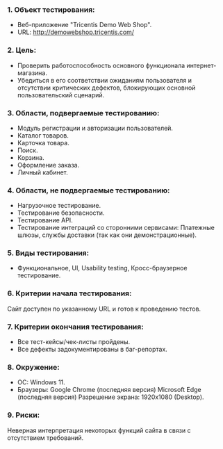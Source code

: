 ### 1. Объект тестирования:
* Веб-приложение "Tricentis Demo Web Shop".
* URL: http://demowebshop.tricentis.com/
### 2. Цель: 
* Проверить работоспособность основного функционала интернет-магазина.
* Убедиться в его соответствии ожиданиям пользователя и отсутствии критических дефектов, блокирующих основной пользовательский сценарий.
### 3. Области, подвергаемые тестированию:
* Модуль регистрации и авторизации пользователей.
* Каталог товаров.
* Карточка товара.
* Поиск.
* Корзина.
* Оформление заказа.
* Личный кабинет.
### 4. Области, не подвергаемые тестированию:
* Нагрузочное тестирование.
* Тестирование безопасности.
* Тестирование API.
* Тестирование интеграций со сторонними сервисами: Платежные шлюзы, службы доставки (так как они демонстрационные).
### 5. Виды тестирования: 
* Функциональное, UI, Usability testing, Кросс-браузерное тестирование.
### 6. Критерии начала тестирования: 
Сайт доступен по указанному URL и готов к проведению тестов.
### 7. Критерии окончания тестирования: 
* Все тест-кейсы/чек-листы пройдены.
* Все дефекты задокументированы в баг-репортах.
### 8. Окружение: 
* ОС: Windows 11.
* Браузеры:
Google Chrome (последняя версия)
Microsoft Edge (последняя версия)
Разрешение экрана: 1920x1080 (Desktop).
### 9. Риски: 
Неверная интерпретация некоторых функций сайта в связи с отсутствием требований.
